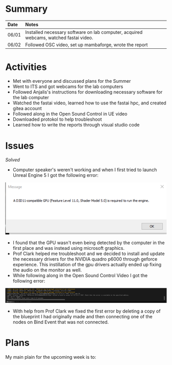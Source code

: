 # Summary

| Date  | Notes
| :---- | :----
| 06/01 | Installed necessary software on lab computer, acquired webcams, watched fastai video.
| 06/02 | Followed OSC video, set up mambaforge, wrote the report

# Activities

- Met with everyone and discussed plans for the Summer
- Went to ITS and got webcams for the lab computers
- Followed Anjalis's instructions for downloading necessary software for the lab computer
- Watched the fastai video, learned how to use the fastai hpc, and created gitea account
- Followed along in the Open Sound Control in UE video 
- Downloaded protokol to help troubleshoot
- Learned how to write the reports through visual studio code

# Issues

*Solved*
- Computer speaker's weren't working and when I first tried to launch Unreal Engine 5 I got the following error:

![GPU Error for UE5](Assets/6-01-2023.png)

- I found that the GPU wasn't even being detected by the computer in the first place and was instead using microsoft graphics.
- Prof Clark helped me troubleshoot and we decided to install and update the necessary drivers for the NVIDIA quadro p6000 through geforce experience. This instillation of the gpu drivers actually ended up fixing the audio on the monitor as well.
- While following along in the Open Sound Control Video I got the following error:

![OSC Error](Assets/6-02-2023.png)

- With help from Prof Clark we fixed the first error by deleting a copy of the blueprint I had originally made and then connecting one of the nodes on Bind Event that was not connected.

# Plans

My main plain for the upcoming week is to:
